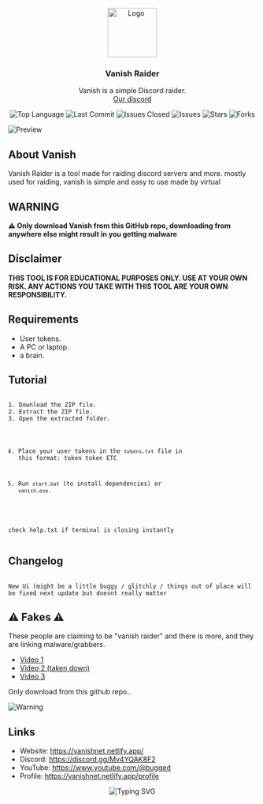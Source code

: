 <p align="center">
  <a href="https://github.com/vanishgg/vanishraider">
    <img src="https://i.ibb.co/G9ctsGQ/nigga.png" alt="Logo" width="100" height="100">
  </a>
  <h3 align="center">Vanish Raider</h3>
  <p align="center">
    Vanish is a simple Discord raider.
    <br/>
    <a href="https://discord.gg/Mv4YQAK8F2">Our discord</a>
  </p>
</p>



<p align="center">
  <img src="https://img.shields.io/github/languages/top/vanishgg/vanishraider" alt="Top Language">
  <img src="https://img.shields.io/github/last-commit/vanishgg/vanishraider" alt="Last Commit">
  <img src="https://img.shields.io/github/issues-closed/vanishgg/vanishraider" alt="Issues Closed">
  <img src="https://img.shields.io/github/issues/vanishgg/vanishraider" alt="Issues">
  <img src="https://img.shields.io/github/stars/vanishgg/vanishraider" alt="Stars">
  <img src="https://img.shields.io/github/forks/vanishgg/vanishraider" alt="Forks">
</p>
<p><img src="https://i.ibb.co/YBkcQQ4/cc.jpg" alt="Preview"></p>

<h2 id="about">About Vanish</h2>
<p>Vanish Raider is a tool made for raiding discord servers and more. mostly used for raiding, vanish is simple and easy to use made by virtual</p>

<h2>WARNING</h2>
<p><strong>⚠️ Only download Vanish from this GitHub repo, downloading from anywhere else might result in you getting malware</strong></p>

<h2>Disclaimer</h2>
<p><strong>THIS TOOL IS FOR EDUCATIONAL PURPOSES ONLY. USE AT YOUR OWN RISK. ANY ACTIONS YOU TAKE WITH THIS TOOL ARE YOUR OWN RESPONSIBILITY.</strong></p>

<h2>Requirements</h2>
<ul>
  <li>User tokens.</li>
  <li>A PC or laptop.</li>
  <li>a brain.</li>
</ul>

<h2>Tutorial</h2>
<pre><code>
1. Download the ZIP file.
2. Extract the ZIP file.
3. Open the extracted folder.

4. Place your user tokens in the `tokens.txt` file in this format:
   token
   token
   ETC

5. Run `start.bat` (to install dependencies) or `vanish.exe`.

check help.txt if terminal is closing instantly
</code></pre>

<h2>Changelog</h2>
<pre><code>
New Ui (might be a little buggy / glitchly / things out of place will be fixed next update but doesnt really matter
</code></pre>

<h2>⚠️ Fakes ⚠️</h2>
<p>These people are claiming to be "vanish raider" and there is more, and they are linking malware/grabbers.</p>
<ul>
  <li><a href="https://www.youtube.com/watch?v=BjLJ7j-QakY">Video 1</a></li>
  <li><a href="https://www.youtube.com/watch?v=67Kl6OGH5BI">Video 2 (taken down)</a></li>
  <li><a href="https://www.youtube.com/watch?v=mbNUBt7FqV0">Video 3</a></li>
</ul>
<p>Only download from this github repo..</p>
<p><img src="https://github.com/user-attachments/assets/396905de-dea9-4566-86b0-11f90990841f" alt="Warning"></p>

<h2>Links</h2>
<ul>
  <li>Website: <a href="https://vanishnet.netlify.app/">https://vanishnet.netlify.app/</a></li>
  <li>Discord: <a href="https://discord.gg/Mv4YQAK8F2">https://discord.gg/Mv4YQAK8F2</a></li>
  <li>YouTube: <a href="https://www.youtube.com/@bugged">https://www.youtube.com/@bugged</a></li>
  <li>Profile: <a href="https://vanishnet.netlify.app/profile">https://vanishnet.netlify.app/profile</a></li>
</ul>



<p align="center">
  <img src="https://readme-typing-svg.demolab.com?font=Fira+Code&weight=600&pause=1000&color=7B00FF&center=true&vCenter=true&width=380&lines=Vanish+raider;Raiding+made+simple;made+by+virtual" alt="Typing SVG">
</p>
